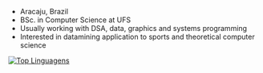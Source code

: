* Aracaju, Brazil
* BSc. in Computer Science at UFS
* Usually working with DSA, data, graphics and systems programming
* Interested in datamining application to sports and theoretical computer science

[![Top Linguagens](https://github-readme-stats.vercel.app/api/top-langs/?username=Pedro-V&layout=compact)](https://github.com/anuraghazra/github-readme-stats)

<!---
Pedro-V/Pedro-V is a ✨ special ✨ repository because its `README.md` (this file) appears on your GitHub profile.
You can click the Preview link to take a look at your changes.
--->
